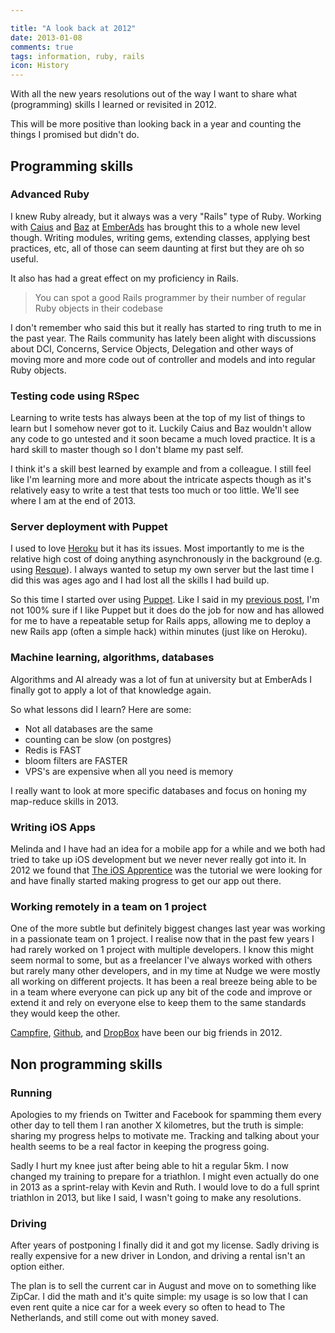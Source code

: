 ```yaml
---

title: "A look back at 2012"
date: 2013-01-08
comments: true
tags: information, ruby, rails
icon: History
---
```


With all the new years resolutions out of the way I want to share what (programming) skills I learned or revisited in 2012.

This will be more positive than looking back in a year and counting the things I promised but didn't do.



## Programming skills

### Advanced Ruby

I knew Ruby already, but it always was a very "Rails" type of Ruby. Working with [Caius](http://caius.name/) and [Baz](http://www.linkedin.com/in/rahoulbaruah) at [EmberAds](http://emberads.com) has brought this to a whole new level though. Writing modules, writing gems, extending classes, applying best practices, etc, all of those can seem daunting at first but they are oh so useful.

It also has had a great effect on my proficiency in Rails.

> You can spot a good Rails programmer by their number of regular Ruby objects in their codebase

I don't remember who said this but it really has started to ring truth to me in the past year. The Rails community has lately been alight with discussions about DCI, Concerns, Service Objects, Delegation and other ways of moving more and more code out of controller and models and into regular Ruby objects.

### Testing code using RSpec

Learning to write tests has always been at the top of my list of things to learn but I somehow never got to it. Luckily Caius and Baz wouldn't allow any code to go untested and it soon became a much loved practice. It is a hard skill to master though so I don't blame my past self.

I think it's a skill best learned by example and from a colleague. I still feel like I'm learning more and more about the intricate aspects though as it's relatively easy to write a test that tests too much or too little. We'll see where I am at the end of 2013.

### Server deployment with Puppet

I used to love [Heroku](http://heroku.com) but it has its issues. Most importantly to me is the relative high cost of doing anything asynchronously in the background (e.g. using [Resque](https://github.com/defunkt/resque)). I always wanted to setup my own server but the last time I did this was ages ago and I had lost all the skills I had build up.

So this time I started over using [Puppet](http://puppetlabs.com/). Like I said in my [previous post](http://cristianobetta.com/blog/2012/11/12/some-notes-on-puppet/), I'm not 100% sure if I like Puppet but it does do the job for now and has allowed for me to have a repeatable setup for Rails apps, allowing me to deploy a new Rails app (often a simple hack) within minutes (just like on Heroku).

### Machine learning, algorithms, databases

Algorithms and AI already was a lot of fun at university but at EmberAds I finally got to apply a lot of that knowledge again.

So what lessons did I learn? Here are some:

* Not all databases are the same
* counting can be slow (on postgres)
* Redis is FAST
* bloom filters are FASTER
* VPS's are expensive when all you need is memory

I really want to look at more specific databases and focus on honing my map-reduce skills in 2013.

### Writing iOS Apps

Melinda and I have had an idea for a mobile app for a while and we both had tried to take up iOS development but we never never really got into it. In 2012 we found that [The iOS Apprentice](http://www.raywenderlich.com/store/ios-apprentice) was the tutorial we were looking for and have finally started making progress to get our app out there.

### Working remotely in a team on 1 project

One of the more subtle but definitely biggest changes last year was working in a passionate team on 1 project. I realise now that in the past few years I had rarely worked on 1 project with multiple developers. I know this might seem normal to some, but as a freelancer I've always worked with others but rarely many other developers, and in my time at Nudge we were mostly all working on different projects. It has been a real breeze being able to be in a team where everyone can pick up any bit of the code and improve or extend it and rely on everyone else to keep them to the same standards they would keep the other.

[Campfire](http://campfirenow.com/), [Github](http://github.com), and [DropBox](http://dropbox.com) have been our big friends in 2012.

## Non programming skills

### Running

Apologies to my friends on Twitter and Facebook for spamming them every other day to tell them I ran another X kilometres, but the truth is simple: sharing my progress helps to motivate me. Tracking and talking about your health seems to be a real factor in keeping the progress going.

Sadly I hurt my knee just after being able to hit a regular 5km. I now changed my training to prepare for a triathlon. I might even actually do one in 2013 as a sprint-relay with Kevin and Ruth. I would love to do a full sprint triathlon in 2013, but like I said, I wasn't going to make any resolutions.

### Driving

After years of postponing I finally did it and got my license. Sadly driving is really expensive for a new driver in London, and driving a rental isn't an option either.

The plan is to sell the current car in August and move on to something like ZipCar. I did the math and it's quite simple: my usage is so low that I can even rent quite a nice car for a week every so often to head to The Netherlands, and still come out with money saved.

